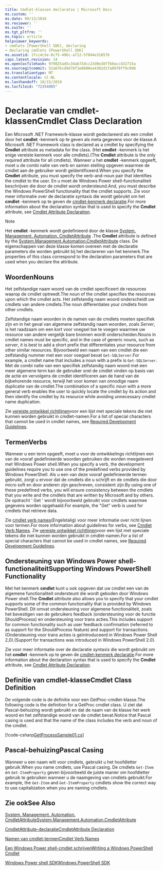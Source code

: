```yaml
---
title: Cmdlet-klassen declaratie | Microsoft Docs
ms.custom: ''
ms.date: 09/13/2016
ms.reviewer: ''
ms.suite: ''
ms.tgt_pltfrm: ''
ms.topic: article
helpviewer_keywords:
- cmdlets [PowerShell SDK], declaring
- declaring cmdlets [PowerShell SDK]
ms.assetid: 1fcc4c5e-0c75-496c-a712-5f844e310576
caps.latest.revision: 14
ms.openlocfilehash: 979025ad5c34ab73dcc23d0e38ffb9acc431f15a
ms.sourcegitcommit: 52a67bcd9d7bf3e8600ea4302d1fa8970ff9c998
ms.translationtype: MT
ms.contentlocale: nl-NL
ms.lasthandoff: 10/15/2019
ms.locfileid: "72354885"
---
```

# <a name="cmdlet-class-declaration"></a><span data-ttu-id="8901e-102">Declaratie van cmdlet-klassen</span><span class="sxs-lookup"><span data-stu-id="8901e-102">Cmdlet Class Declaration</span></span>

<span data-ttu-id="8901e-103">Een Microsoft .NET Framework-klasse wordt gedeclareerd als een cmdlet door het **cmdlet** -kenmerk op te geven als meta gegevens voor de klasse.</span><span class="sxs-lookup"><span data-stu-id="8901e-103">A Microsoft .NET Framework class is declared as a cmdlet by specifying the **Cmdlet** attribute as metadata for the class.</span></span> <span data-ttu-id="8901e-104">(Het **cmdlet** -kenmerk is het enige vereiste kenmerk voor alle cmdlets).</span><span class="sxs-lookup"><span data-stu-id="8901e-104">(The **Cmdlet** attribute is the only required attribute for all cmdlets).</span></span> <span data-ttu-id="8901e-105">Wanneer u het **cmdlet** -kenmerk opgeeft, moet u de combi natie van verb en samen stelling opgeven waarmee de cmdlet aan de gebruiker wordt geïdentificeerd.</span><span class="sxs-lookup"><span data-stu-id="8901e-105">When you specify the **Cmdlet** attribute, you must specify the verb-and-noun pair that identifies the cmdlet to the user.</span></span> <span data-ttu-id="8901e-106">En u moet de Windows Power shell-functionaliteit beschrijven die door de cmdlet wordt ondersteund.</span><span class="sxs-lookup"><span data-stu-id="8901e-106">And, you must describe the Windows PowerShell functionality that the cmdlet supports.</span></span> <span data-ttu-id="8901e-107">Zie voor meer informatie over de declaratie syntaxis die wordt gebruikt om het **cmdlet** -kenmerk op te geven de [cmdlet-kenmerk declaratie](./cmdlet-attribute-declaration.md).</span><span class="sxs-lookup"><span data-stu-id="8901e-107">For more information about the declaration syntax that is used to specify the **Cmdlet** attribute, see [Cmdlet Attribute Declaration](./cmdlet-attribute-declaration.md).</span></span>

> [!NOTE]
> <span data-ttu-id="8901e-108">Het **cmdlet** -kenmerk wordt gedefinieerd door de klasse [System. Management. Automation. CmdletAttribute](/dotnet/api/System.Management.Automation.CmdletAttribute) .</span><span class="sxs-lookup"><span data-stu-id="8901e-108">The **Cmdlet** attribute is defined by the [System.Management.Automation.CmdletAttribute](/dotnet/api/System.Management.Automation.CmdletAttribute) class.</span></span> <span data-ttu-id="8901e-109">De eigenschappen van deze klasse komen overeen met de declaratie parameters die worden gebruikt bij het declareren van het kenmerk.</span><span class="sxs-lookup"><span data-stu-id="8901e-109">The properties of this class correspond to the declaration parameters that are used when you declare the attribute.</span></span>

## <a name="nouns"></a><span data-ttu-id="8901e-110">Woorden</span><span class="sxs-lookup"><span data-stu-id="8901e-110">Nouns</span></span>

<span data-ttu-id="8901e-111">Het zelfstandige naam woord van de cmdlet specificeert de resources waarop de cmdlet optreedt.</span><span class="sxs-lookup"><span data-stu-id="8901e-111">The noun of the cmdlet specifies the resources upon which the cmdlet acts.</span></span> <span data-ttu-id="8901e-112">Het zelfstandig naam woord onderscheidt uw cmdlets van andere cmdlets.</span><span class="sxs-lookup"><span data-stu-id="8901e-112">The noun differentiates your cmdlets from other cmdlets.</span></span>

<span data-ttu-id="8901e-113">Zelfstandige naam woorden in de namen van de cmdlets moeten specifiek zijn en in het geval van algemene zelfstandig naam woorden, zoals *Server*, is het raadzaam om een kort voor voegsel toe te voegen waarmee uw resource van andere vergelijk bare bronnen wordt onderscheiden.</span><span class="sxs-lookup"><span data-stu-id="8901e-113">Nouns in cmdlet names must be specific, and in the case of generic nouns, such as *server*, it is best to add a short prefix that differentiates your resource from other similar resources.</span></span> <span data-ttu-id="8901e-114">Bijvoorbeeld een naam van een cmdlet die een zelfstandig nummer met een voor voegsel bevat `Get-SQLServer`.</span><span class="sxs-lookup"><span data-stu-id="8901e-114">For example, a cmdlet name that includes a noun with a prefix is `Get-SQLServer`.</span></span> <span data-ttu-id="8901e-115">Met de combi natie van een specifiek zelfstandig naam woord met een meer algemene term kan de gebruiker snel de cmdlet vinden op basis van de actie en vervolgens de cmdlet identificeren aan de hand van de bijbehorende resource, terwijl het voor komen van onnodige naam duplicatie van de cmdlet.</span><span class="sxs-lookup"><span data-stu-id="8901e-115">The combination of a specific noun with a more general verb enables the user to quickly locate the cmdlet by its action and then identify the cmdlet by its resource while avoiding unnecessary cmdlet name duplication.</span></span>

<span data-ttu-id="8901e-116">Zie [vereiste ontwikkel richtlijnen](./required-development-guidelines.md)voor een lijst met speciale tekens die niet kunnen worden gebruikt in cmdlet-namen.</span><span class="sxs-lookup"><span data-stu-id="8901e-116">For a list of special characters that cannot be used in cmdlet names, see [Required Development Guidelines](./required-development-guidelines.md).</span></span>

## <a name="verbs"></a><span data-ttu-id="8901e-117">Termen</span><span class="sxs-lookup"><span data-stu-id="8901e-117">Verbs</span></span>

<span data-ttu-id="8901e-118">Wanneer u een term opgeeft, moet u voor de ontwikkelings richtlijnen een van de vooraf gedefinieerde woorden gebruiken die worden meegeleverd met Windows Power shell.</span><span class="sxs-lookup"><span data-stu-id="8901e-118">When you specify a verb, the development guidelines require you to use one of the predefined verbs provided by Windows PowerShell.</span></span> <span data-ttu-id="8901e-119">Als u een van deze vooraf gedefinieerde termen gebruikt, zorgt u ervoor dat de cmdlets die u schrijft en de cmdlets die door micro soft en door anderen zijn geschreven, consistent zijn.</span><span class="sxs-lookup"><span data-stu-id="8901e-119">By using one of these predefined verbs, you will ensure consistency between the cmdlets that you write and the cmdlets that are written by Microsoft and by others.</span></span> <span data-ttu-id="8901e-120">De opdracht ' Get ' wordt bijvoorbeeld gebruikt voor cmdlets waarmee gegevens worden opgehaald.</span><span class="sxs-lookup"><span data-stu-id="8901e-120">For example, the "Get" verb is used for cmdlets that retrieve data.</span></span>

<span data-ttu-id="8901e-121">Zie [cmdlet verb names](./approved-verbs-for-windows-powershell-commands.md)(Engelstalig) voor meer informatie over richt lijnen voor termen.</span><span class="sxs-lookup"><span data-stu-id="8901e-121">For more information about guidelines for verbs, see [Cmdlet Verb Names](./approved-verbs-for-windows-powershell-commands.md).</span></span> <span data-ttu-id="8901e-122">Zie [vereiste ontwikkel richtlijnen](./required-development-guidelines.md)voor een lijst met speciale tekens die niet kunnen worden gebruikt in cmdlet-namen.</span><span class="sxs-lookup"><span data-stu-id="8901e-122">For a list of special characters that cannot be used in cmdlet names, see [Required Development Guidelines](./required-development-guidelines.md).</span></span>

## <a name="supporting-windows-powershell-functionality"></a><span data-ttu-id="8901e-123">Ondersteuning van Windows Power shell-functionaliteit</span><span class="sxs-lookup"><span data-stu-id="8901e-123">Supporting Windows PowerShell Functionality</span></span>

<span data-ttu-id="8901e-124">Met het kenmerk **cmdlet** kunt u ook opgeven dat uw cmdlet een van de algemene functionaliteit ondersteunt die wordt geboden door Windows Power shell.</span><span class="sxs-lookup"><span data-stu-id="8901e-124">The **Cmdlet** attribute also allows you to specify that your cmdlet supports some of the common functionality that is provided by Windows PowerShell.</span></span> <span data-ttu-id="8901e-125">Dit omvat ondersteuning voor algemene functionaliteit, zoals het bevestigen van de gebruikers feedback (ondersteuning voor de functie ShouldProcess) en ondersteuning voor trans acties.</span><span class="sxs-lookup"><span data-stu-id="8901e-125">This includes support for common functionality such as user feedback confirmation (referred to as support for the ShouldProcess feature) and support for transactions.</span></span> <span data-ttu-id="8901e-126">(Ondersteuning voor trans acties is geïntroduceerd in Windows Power Shell 2,0).</span><span class="sxs-lookup"><span data-stu-id="8901e-126">(Support for transactions was introduced in Windows PowerShell 2.0).</span></span>

<span data-ttu-id="8901e-127">Zie voor meer informatie over de declaratie syntaxis die wordt gebruikt om het **cmdlet** -kenmerk op te geven de [cmdlet-kenmerk declaratie](./cmdlet-attribute-declaration.md).</span><span class="sxs-lookup"><span data-stu-id="8901e-127">For more information about the declaration syntax that is used to specify the **Cmdlet** attribute, see [Cmdlet Attribute Declaration](./cmdlet-attribute-declaration.md).</span></span>

## <a name="cmdlet-class-definition"></a><span data-ttu-id="8901e-128">Definitie van cmdlet-klasse</span><span class="sxs-lookup"><span data-stu-id="8901e-128">Cmdlet Class Definition</span></span>

<span data-ttu-id="8901e-129">De volgende code is de definitie voor een GetProc-cmdlet-klasse.</span><span class="sxs-lookup"><span data-stu-id="8901e-129">The following code is the definition for a GetProc cmdlet class.</span></span> <span data-ttu-id="8901e-130">U ziet dat Pascal-behuizing wordt gebruikt en dat de naam van de klasse het werk woord en het zelfstandige woord van de cmdlet bevat.</span><span class="sxs-lookup"><span data-stu-id="8901e-130">Notice that Pascal casing is used and that the name of the class includes the verb and noun of the cmdlet.</span></span>

[!code-csharp[GetProcessSample01.cs](../../../../powershell-sdk-samples/SDK-2.0/csharp/GetProcessSample01/GetProcessSample01.cs#L33-L34 "GetProcessSample01.cs")]

## <a name="pascal-casing"></a><span data-ttu-id="8901e-131">Pascal-behuizing</span><span class="sxs-lookup"><span data-stu-id="8901e-131">Pascal Casing</span></span>

<span data-ttu-id="8901e-132">Wanneer u een naam wilt voor cmdlets, gebruikt u het hoofdletter gebruik.</span><span class="sxs-lookup"><span data-stu-id="8901e-132">When you name cmdlets, use Pascal casing.</span></span> <span data-ttu-id="8901e-133">De cmdlets `Get-Item` en `Get-ItemProperty` geven bijvoorbeeld de juiste manier om hoofdletter gebruik te gebruiken wanneer u de naamgeving van cmdlets gebruikt.</span><span class="sxs-lookup"><span data-stu-id="8901e-133">For example, the `Get-Item` and `Get-ItemProperty` cmdlets show the correct way to use capitalization when you are naming cmdlets.</span></span>

## <a name="see-also"></a><span data-ttu-id="8901e-134">Zie ook</span><span class="sxs-lookup"><span data-stu-id="8901e-134">See Also</span></span>

[<span data-ttu-id="8901e-135">System. Management. Automation. CmdletAttribute</span><span class="sxs-lookup"><span data-stu-id="8901e-135">System.Management.Automation.CmdletAttribute</span></span>](/dotnet/api/System.Management.Automation.CmdletAttribute)

[<span data-ttu-id="8901e-136">CmdletAttribute-declaratie</span><span class="sxs-lookup"><span data-stu-id="8901e-136">CmdletAttribute Declaration</span></span>](./cmdlet-attribute-declaration.md)

[<span data-ttu-id="8901e-137">Namen van cmdlet-termen</span><span class="sxs-lookup"><span data-stu-id="8901e-137">Cmdlet Verb Names</span></span>](./approved-verbs-for-windows-powershell-commands.md)

[<span data-ttu-id="8901e-138">Een Windows Power shell-cmdlet schrijven</span><span class="sxs-lookup"><span data-stu-id="8901e-138">Writing a Windows PowerShell Cmdlet</span></span>](./writing-a-windows-powershell-cmdlet.md)

[<span data-ttu-id="8901e-139">Windows Power shell SDK</span><span class="sxs-lookup"><span data-stu-id="8901e-139">Windows PowerShell SDK</span></span>](../windows-powershell-reference.md)
